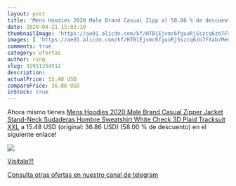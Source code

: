```yaml
---
layout: post
title: 'Mens Hoodies 2020 Male Brand Casual Zipp al 58.00 % de descuento'
date: 2020-04-21 15:02:19
thumbnailImage: 'https://ae01.alicdn.com/kf/HTB1Ejvmc6fguuRjSszcq6zb7FXab/Mens-Hoodies-2020-Male-Brand-Casual-Zipper-Jacket-Stand-Neck-Sudaderas-Hombre-Sweatshirt-White-Check-3D.jpg_350x350._SL200_.jpg'
images: [ 'https://ae01.alicdn.com/kf/HTB1Ejvmc6fguuRjSszcq6zb7FXab/Mens-Hoodies-2020-Male-Brand-Casual-Zipper-Jacket-Stand-Neck-Sudaderas-Hombre-Sweatshirt-White-Check-3D.jpg_350x350._SL200_.jpg' ]
comments: true
category: ofertas
author: ring
slug: 32911254512
description:
actualPrice: 15.48 USD
comparePrice: 36.86 USD
inStock: true
---
```


Ahora mismo tienes [Mens Hoodies 2020 Male Brand Casual Zipper Jacket Stand-Neck Sudaderas Hombre Sweatshirt White Check 3D Plaid Tracksuit XXL](https://www.amazon.com/dp/32911254512/?tag=redken08-20) a 15.48 USD (original: 36.86 USD) (58.00 %  de descuento) en el siguiente enlace!

[![](https://ae01.alicdn.com/kf/HTB1Ejvmc6fguuRjSszcq6zb7FXab/Mens-Hoodies-2020-Male-Brand-Casual-Zipper-Jacket-Stand-Neck-Sudaderas-Hombre-Sweatshirt-White-Check-3D.jpg_350x350._SL200_.jpg)](https://www.amazon.com/dp/32911254512/?tag=redken08-20)

[Visítala!!!](https://www.amazon.com/dp/32911254512/?tag=redken08-20)

[Consulta otras ofertas en nuestro canal de telegram](https://t.me/s/ofertas25)
